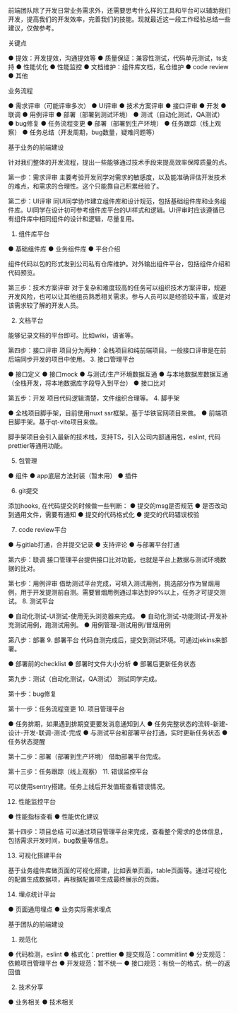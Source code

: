 前端团队除了开发日常业务需求外，还需要思考什么样的工具和平台可以辅助我们开发，提高我们的开发效率，完善我们的技能。现就最近这一段工作经验总结一些建议，仅做参考。

关键点

● 提效：开发提效，沟通提效等
● 质量保证：兼容性测试，代码单元测试，ts支持
● 性能优化
● 性能监控
● 文档维护：组件库文档，私仓维护
● code review
● 其他


业务流程

● 需求评审（可能评审多次）
● UI评审
● 技术方案评审
● 接口评审
● 开发
● 联调
● 用例评审
● 部署（部署到测试环境）
● 测试（自动化测试，QA测试）
● bug修复
● 任务流程变更
● 部署（部署到生产环境）
● 任务跟踪（线上观察）
● 任务总结（开发周期，bug数量，疑难问题等）

基于业务的前端建设

针对我们整体的开发流程，提出一些能够通过技术手段来提高效率保障质量的点。

第一步：需求评审
主要考验开发同学对需求的敏感度，以及能准确评估开发技术的难点，和需求的合理性。这个只能靠自己积累经验了。



第二步：UI评审
同UI同学协作建立组件库和设计规范，包括基础组件库和业务组件库。UI同学在设计初可参考组件库平台的UI样式和逻辑。UI评审时应该遵循已有组件库中相同组件的设计和逻辑，尽量复用。

1. 组件库平台

● 基础组件库
● 业务组件库
● 平台介绍

组件代码以包的形式发到公司私有仓库维护。对外输出组件平台，包括组件介绍和代码预览。



第三步：技术方案评审
对于复杂和难度较高的任务可以组织技术方案评审，规避开发风险，也可以让其他组员熟悉相关需求。参与人员可以是经验较丰富，或是对该需求较了解的开发人员。

2. 文档平台

能够记录文档的平台即可。比如wiki，语雀等。



第四步：接口评审
项目分为两种：全栈项目和纯前端项目。一般接口评审是在前后端同步开发的项目中使用。
3. 接口管理平台

● 接口定义
● 接口mock
● 与测试/生产环境数据互通
● 与本地数据库数据互通（全栈开发，将本地数据库字段导入到平台）
● 接口比对


第五步：开发
项目代码逻辑清楚，文件组织合理等。
4. 脚手架

● 全栈项目脚手架，目前使用nuxt ssr框架。基于华铁官网项目来做。
● 前端项目脚手架。基于qt-vite项目来做。

脚手架项目会引入最新的技术栈，支持TS，引入公司内部通用包，eslint, 代码prettier等通用功能。

5. 包管理

● 组件
● app底层方法封装（暂未用）
● 插件

6. git提交

添加hooks, 在代码提交的时候做一些判断：
● 提交的msg是否规范
● 是否改动到通用文件，需要有通知
● 提交的代码格式化
● 提交的代码错误校验

7. code review平台

● 与gitlab打通，合并提交记录
● 支持评论
● 与部署平台打通



第六步：联调
接口管理平台提供接口比对功能，也就是平台上数据与测试环境数据的比对。



第七步：用例评审
借助测试平台完成，可填入测试用例，挑选部分作为冒烟用例，用于开发提测前自测。需要冒烟用例通过率达到99%以上，任务才可提交测试。
8. 测试平台

● 自动化测试-UI测试-使用无头浏览器来完成。
● 自动化测试-功能测试-开发补充测试用例，跑测试用例。
● 用例管理-测试用例/冒烟用例



第八步：部署
9. 部署平台
代码自测完成后，提交到测试环境。可通过jekins来部署。

● 部署前的checklist
● 部署时文件大小分析
● 部署后更新任务状态



第九步：测试（自动化测试，QA测试）
测试同学完成。



第十步：bug修复



第十一步：任务流程变更
10. 项目管理平台

● 任务排期，如果遇到排期变更要发消息通知到人
● 任务完整状态的流转-新建-设计-开发-联调-测试-完成
● 与测试平台和部署平台打通，实时更新任务状态
● 任务状态提醒



第十二步：部署（部署到生产环境）
借助部署平台完成。



第十三步：任务跟踪（线上观察）
11. 错误监控平台

可以使用sentry搭建。任务上线后开发值班查看错误情况。

12. 性能监控平台

● 性能指标查看
● 性能优化建议



第十四步：项目总结
可以通过项目管理平台来完成，查看整个需求的总体信息，包括需求开发时间，bug数量等信息。

13. 可视化搭建平台

基于业务组件库做页面的可视化搭建，比如表单页面，table页面等。通过可视化的配置生成数据项，再根据配置项生成最终展示的页面。

14. 埋点统计平台

● 页面通用埋点
● 业务实际需求埋点

基于团队的前端建设
1. 规范化

● 代码检测，eslint
● 格式化：prettier
● 提交规范：commitlint
● 分支规范：依赖项目管理平台
● 开发规范：暂不统一
● 接口规范：有统一的格式，统一的返回值

2. 技术分享

● 业务相关
● 技术相关


